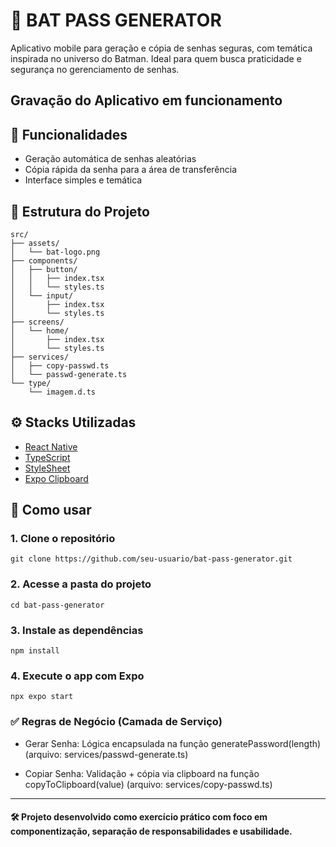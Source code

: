# 🦇 BAT PASS GENERATOR 

Aplicativo mobile para geração e cópia de senhas seguras, com temática inspirada no universo do Batman. Ideal para quem busca praticidade e segurança no gerenciamento de senhas.

## Gravação do Aplicativo em funcionamento


## 📱 Funcionalidades
- Geração automática de senhas aleatórias
- Cópia rápida da senha para a área de transferência
- Interface simples e temática

## 🧱 Estrutura do Projeto
```
src/
├── assets/
│   └── bat-logo.png
├── components/
│   ├── button/
│   │   ├── index.tsx
│   │   └── styles.ts
│   └── input/
│       ├── index.tsx
│       └── styles.ts
├── screens/
│   └── home/
│       ├── index.tsx
│       └── styles.ts
├── services/
│   ├── copy-passwd.ts
│   └── passwd-generate.ts
└── type/
    └── imagem.d.ts
```

## ⚙️ Stacks Utilizadas
- [React Native](https://reactnative.dev/)
- [TypeScript](https://www.typescriptlang.org/docs/handbook/typescript-in-5-minutes.html)
- [StyleSheet](https://reactnative.dev/docs/stylesheet)
- [Expo Clipboard](https://docs.expo.dev/versions/latest/sdk/clipboard/)

## 🚀 Como usar

### 1. Clone o repositório
```
git clone https://github.com/seu-usuario/bat-pass-generator.git
```

### 2. Acesse a pasta do projeto
```
cd bat-pass-generator
```

### 3. Instale as dependências
```
npm install
```

### 4. Execute o app com Expo
```
npx expo start
```

### ✅ Regras de Negócio (Camada de Serviço)
- Gerar Senha: Lógica encapsulada na função generatePassword(length) (arquivo: services/passwd-generate.ts)

- Copiar Senha: Validação + cópia via clipboard na função copyToClipboard(value) (arquivo: services/copy-passwd.ts)

___

#### 🛠 Projeto desenvolvido como exercício prático com foco em componentização, separação de responsabilidades e usabilidade.

